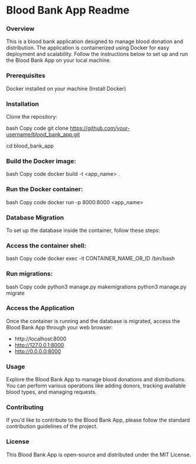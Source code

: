 # Blood Bank App Readme

### Overview
This is a blood bank application designed to manage blood donation and distribution. The application is containerized using Docker for easy deployment and scalability. Follow the instructions below to set up and run the Blood Bank App on your local machine.

### Prerequisites

Docker installed on your machine (Install Docker)

### Installation

Clone the repository:

bash
Copy code
git clone https://github.com/your-username/blood_bank_app.git

cd blood_bank_app

### Build the Docker image:

bash
Copy code
docker build -t <app_name> .

### Run the Docker container:

bash
Copy code
docker run -p 8000:8000 <app_name>

### Database Migration

To set up the database inside the container, follow these steps:

### Access the container shell:

bash
Copy code
docker exec -it CONTAINER_NAME_OR_ID /bin/bash

### Run migrations:

bash
Copy code
python3 manage.py makemigrations
python3 manage.py migrate

### Access the Application

Once the container is running and the database is migrated, access the Blood Bank App through your web browser:

* http://localhost:8000
* http://127.0.0.1:8000
* http://0.0.0.0:8000

### Usage

Explore the Blood Bank App to manage blood donations and distributions. You can perform various operations like adding donors, tracking available blood types, and managing requests.

### Contributing

If you'd like to contribute to the Blood Bank App, please follow the standard contribution guidelines of the project.

### License

This Blood Bank App is open-source and distributed under the MIT License.